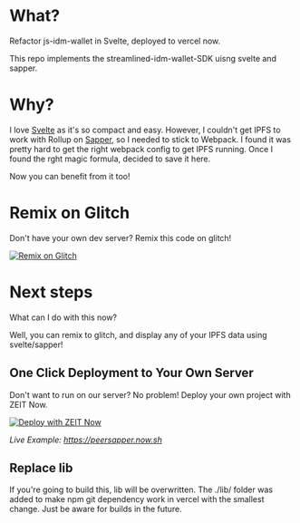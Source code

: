 # What?

Refactor js-idm-wallet in Svelte, deployed to vercel now.

This repo implements the streamlined-idm-wallet-SDK uisng svelte and sapper.

# Why?

I love [Svelte](https://svelte.dev/) as it's so compact and easy. However, I couldn't get IPFS to work with Rollup on [Sapper](https://sapper.svelte.dev/docs/), so I needed to stick to Webpack. I found it was pretty hard to get the right webpack config to get IPFS running. Once I found the rght magic formula, decided to save it here.

Now you can benefit from it too!

# Remix on Glitch

Don't have your own dev server? Remix this code on glitch!

[![Remix on Glitch](https://cdn.glitch.com/2703baf2-b643-4da7-ab91-7ee2a2d00b5b%2Fremix-button.svg)](https://glitch.com/edit/#!/import/github/DougAnderson444/sapper-webpack-now-ipfs)

# Next steps

What can I do with this now?

Well, you can remix to glitch, and display any of your IPFS data using svelte/sapper!

## One Click Deployment to Your Own Server

Don't want to run on our server? No problem! Deploy your own project with ZEIT Now.

[![Deploy with ZEIT Now](https://zeit.co/button)](https://zeit.co/import/project?template=https://github.com/DougAnderson444/sapper-idm-wallet)

_Live Example: https://peersapper.now.sh_

## Replace lib

If you're going to build this, lib will be overwritten. The ./lib/ folder was added to make npm git dependency work in vercel with the smallest change. Just be aware for builds in the future.